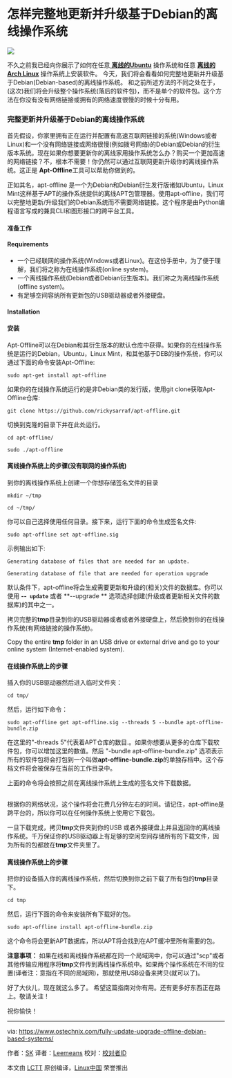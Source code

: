 怎样完整地更新并升级基于Debian的离线操作系统
======

![](https://www.ostechnix.com/wp-content/uploads/2017/11/Upgrade-Offline-Debian-based-Systems-2-720x340.png)

不久之前我已经向你展示了如何在任意[ **离线的Ubuntu**][1] 操作系统和任意 [**离线的Arch Linux**][2] 操作系统上安装软件。 今天，我们将会看看如何完整地更新并升级基于Debian(Debian-based)的离线操作系统。 和之前所述方法的不同之处在于，(这次)我们将会升级整个操作系统(落后的软件包)，而不是单个的软件包。这个方法在你没有没有网络链接或拥有的网络速度很慢的时候十分有用。

### 完整更新并升级基于Debian的离线操作系统

首先假设，你家里拥有正在运行并配置有高速互联网链接的系统(Windows或者Linux)和一个没有网络链接或网络很慢(例如拨号网络)的Debian或Debian的衍生版本系统。现在如果你想要更新你的离线家用操作系统怎么办？购买一个更加高速的网络链接？不，根本不需要！你仍然可以通过互联网更新升级你的离线操作系统。这正是 **Apt-Offline**工具可以帮助你做到的。

正如其名，apt-offline 是一个为Debian和Debian衍生发行版诸如Ubuntu，Linux Mint这样基于APT的操作系统提供的离线APT包管理器。使用apt-offline，我们可以完整地更新/升级我们的Debian系统而不需要网络链接。这个程序是由Python编程语言写成的兼具CLI和图形接口的跨平台工具。

#### 准备工作

#### Requirements

  * 一个已经联网的操作系统(Windows或者Linux)。在这份手册中，为了便于理解，我们将之称为在线操作系统(online system)。
  * 一个离线操作系统(Debian或者Debian衍生版本)。我们称之为离线操作系统(offline system)。
  * 有足够空间容纳所有更新包的USB驱动器或者外接硬盘。



#### Installation

#### 安装

Apt-Offline可以在Debian和其衍生版本的默认仓库中获得。如果你的在线操作系统是运行的Debian，Ubuntu，Linux Mint，和其他基于DEB的操作系统，你可以通过下面的命令安装Apt-Offline:

```shell
sudo apt-get install apt-offline
```

如果你的在线操作系统运行的是非Debian类的发行版，使用git clone获取Apt-Offline仓库:

```shell
git clone https://github.com/rickysarraf/apt-offline.git
```

切换到克隆的目录下并在此处运行。
```shell
cd apt-offline/
```
```shell
sudo ./apt-offline
```

#### 离线操作系统上的步骤(没有联网的操作系统)

到你的离线操作系统上创建一个你想存储签名文件的目录
```shell
mkdir ~/tmp
```
```shell
cd ~/tmp/
```

你可以自己选择使用任何目录。接下来，运行下面的命令生成签名文件:
```shell
sudo apt-offline set apt-offline.sig
```

示例输出如下:
```shell
Generating database of files that are needed for an update.

Generating database of file that are needed for operation upgrade
```

默认条件下，apt-offline将会生成需要更新和升级的(相关)文件的数据库。你可以使用 **--` update`** 或者 **--upgrade ** 选项选择创建(升级或者更新相关文件的数据库)的其中之一。

拷贝完整的**tmp**目录到你的USB驱动器或者或者外接硬盘上，然后换到你的在线操作系统(有网络链接的操作系统)。

Copy the entire **tmp** folder in an USB drive or external drive and go to your online system (Internet-enabled system).

#### 在线操作系统上的步骤

插入你的USB驱动器然后进入临时文件夹：
```shell
cd tmp/
```

然后，运行如下命令：
```shell
sudo apt-offline get apt-offline.sig --threads 5 --bundle apt-offline-bundle.zip
```

在这里的"-threads 5"代表着APT仓库的数目.。如果你想要从更多的仓库下载软件包，你可以增加这里的数值。然后 "-bundle apt-offline-bundle.zip" 选项表示所有的软件包将会打包到一个叫做**apt-offline-bundle.zip**的单独存档中。这个存档文件将会被保存在当前的工作目录中。

上面的命令将会按照之前在离线操作系统上生成的签名文件下载数据。

[![][3]][4]

根据你的网络状况，这个操作将会花费几分钟左右的时间。请记住，apt-offline是跨平台的，所以你可以在任何操作系统上使用它下载包。

一旦下载完成，拷贝**tmp**文件夹到你的USB 或者外接硬盘上并且返回你的离线操作系统。千万保证你的USB驱动器上有足够的空闲空间存储所有的下载文件，因为所有的包都放在**tmp**文件夹里了。

#### 离线操作系统上的步骤

把你的设备插入你的离线操作系统，然后切换到你之前下载了所有包的**tmp**目录下。
```shell
cd tmp
```

然后，运行下面的命令来安装所有下载好的包。
```shell
sudo apt-offline install apt-offline-bundle.zip
```

这个命令将会更新APT数据库，所以APT将会找到在APT缓冲里所有需要的包。

**注意事项：** 如果在线和离线操作系统都在同一个局域网中，你可以通过"scp"或者其他传输应用程序将**tmp**文件传到离线操作系统中。如果两个操作系统在不同的位置(译者注：意指在不同的局域网)，那就使用USB设备来拷贝(就可以了)。

好了大伙儿，现在就这么多了。 希望这篇指南对你有用。还有更多好东西正在路上。敬请关注！

祝你愉快！



--------------------------------------------------------------------------------

via: https://www.ostechnix.com/fully-update-upgrade-offline-debian-based-systems/

作者：[SK][a]
译者：[Leemeans](https://github.com/leemeans)
校对：[校对者ID](https://github.com/校对者ID)

本文由 [LCTT](https://github.com/LCTT/TranslateProject) 原创编译，[Linux中国](https://linux.cn/) 荣誉推出

[a]:https://www.ostechnix.com/author/sk/
[1]:https://www.ostechnix.com/install-softwares-offline-ubuntu-16-04/
[2]:https://www.ostechnix.com/install-packages-offline-arch-linux/
[3]:data:image/gif;base64,R0lGODlhAQABAIAAAAAAAP///yH5BAEAAAAALAAAAAABAAEAAAIBRAA7
[4]:http://www.ostechnix.com/wp-content/uploads/2017/11/apt-offline.png
